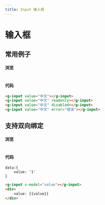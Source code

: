 ```yaml
---
title: Input 输入框
---
```



# 输入框

## 常用例子

#### 浏览
#
<ClientOnly>
<input-demos></input-demos>
</ClientOnly>

#### 代码

``` html
<g-input value="中文"></g-input>
<g-input value="中文" readonly></g-input>
<g-input value="中文" disabled></g-input>
<g-input value="中文" error="错误"></g-input>
```
## 支持双向绑定

#### 浏览
#
<ClientOnly>
<input-model-demos></input-model-demos>
</ClientOnly>

#### 代码
```
data:{
    value: '1'
}
```
``` html
<g-input v-model="value"></g-input>
<div>
    value: {{value}}
</div>
```